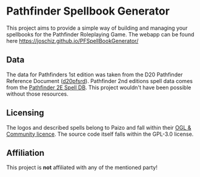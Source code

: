 # Pathfinder Spellbook Generator

This project aims to provide a simple way of building and managing your spellbooks for the Pathfinder Roleplaying Game.
The webapp can be found here https://joschiz.github.io/PFSpellBookGenerator/

## Data
The data for Pathfinders 1st edition was taken from the D20 Pathfinder Reference Document ([d20pfsrd](https://www.d20pfsrd.com)).
Pathfinder 2nd editions spell data comes from the [Pathfinder 2E Spell DB](https://github.com/fyjham-ts/Pathfinder-2E-Spell-DB).
This project wouldn't have been possible without those resources.

## Licensing
The logos and described spells belong to Paizo and fall within their [OGL & Community licence](https://paizo.com/paizo/faq/v5748nruor1fw).
The source code itself falls within the GPL-3.0 license.

## Affiliation
This project is **not** affiliated with any of the mentioned party!